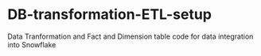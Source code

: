 # DB-transformation-ETL-setup
Data Tranformation and Fact and Dimension table code for data integration into Snowflake
